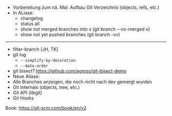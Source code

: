- Vorbereitung zum nä. Mal: Aufbau Git Verzeichnis (objects, refs, etc.)
- In ALiase:
  - changelog
  - status all
  - show not merged branches into x (git branch --no-merged x)
  - show not yet pushed branches (git branch -vv)

---

- filter-branch [JH, TK]
- git log
  - `--simplify-by-decoration`
  - `--date-order`
- git bisect? https://github.com/agross/git-bisect-demo
- Neue Aliase:
- Alle Branches anzeigen, die noch nicht nach dev gemergt wurden
- Git Internals (objects, tree, etc.)
- Git API (libgit)
- Git Hooks

Book: https://git-scm.com/book/en/v2
